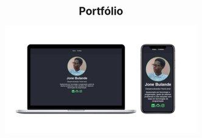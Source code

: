 <h1 align="center">
	Portfólio
</h1>
<p align="center">
	<img src="https://github.com/JoneBulande/portfolio-0/blob/master/img/portfolio-0-mockup.jpg">
</p>
